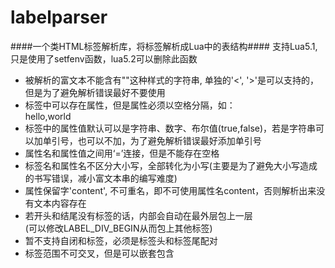 labelparser
===========
####一个类HTML标签解析库，将标签解析成Lua中的表结构####
支持Lua5.1, 只是使用了setfenv函数，lua5.2可以删除此函数
*	被解析的富文本不能含有"<xxx>"这种样式的字符串, 单独的'<', '>'是可以支持的，但是为了避免解析错误最好不要使用
*	标签中可以存在属性，但是属性必须以空格分隔，如：<div fontname=nihao fontsize=28>hello,world</div>
*	标签中的属性值默认可以是字符串、数字、布尔值(true,false)，若是字符串可以加单引号，也可以不加，为了避免解析错误最好添加单引号
*	属性名和属性值之间用‘=’连接，但是不能存在空格
*	标签名和属性名不区分大小写，全部转化为小写(主要是为了避免大小写造成的书写错误，减小富文本串的编写难度)
*	属性保留字'content', 不可重名，即不可使用属性名content，否则解析出来没有文本内容存在
*	若开头和结尾没有标签的话，内部会自动在最外层包上一层<div></div>(可以修改LABEL_DIV_BEGIN从而包上其他标签)
*	暂不支持自闭和标签，必须是标签头和标签尾配对
*	标签范围不可交叉，但是可以嵌套包含
